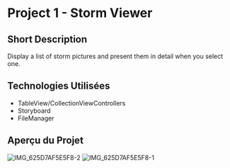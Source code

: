 # Project 1 - Storm Viewer

## Short Description
Display a list of storm pictures and present them in detail when you select one.

## Technologies Utilisées
- TableView/CollectionViewControllers
- Storyboard
- FileManager

## Aperçu du Projet
![IMG_625D7AF5E5F8-2](https://github.com/Berserk-21/100-days/assets/131445987/b70fdf42-2a76-4171-b313-fabf187e7825)
![IMG_625D7AF5E5F8-1](https://github.com/Berserk-21/100-days/assets/131445987/a6e97a4b-5c7a-4cef-a9c9-5481965d324c)
